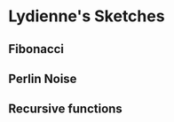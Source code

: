 # Lydienne's Sketches

## Fibonacci
<!--![](Lydienne/drawing.1.png)-->

## Perlin Noise

## Recursive functions
            
